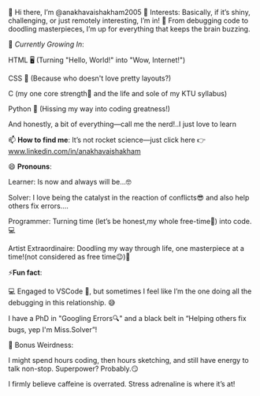 👋 Hi there, I’m @anakhavaishakham2005
👀 Interests: Basically, if it’s shiny, challenging, or just remotely interesting, I’m in! 🤩 From debugging code to doodling masterpieces, I’m up for everything that keeps the brain buzzing.

🌱 *Currently Growing In*:

HTML 🖥️ (Turning "Hello, World!" into "Wow, Internet!")

CSS 🎨 (Because who doesn't love pretty layouts?)

C (my one core strength💪 and the life and sole of my KTU syllabus)

Python 🐍 (Hissing my way into coding greatness!)

And honestly, a bit of everything—call me the nerd!..I just love to learn

📫 **How to find me**:
It’s not rocket science—just click here 👉 www.linkedin.com/in/anakhavaishakham

😄 **Pronouns**:

Learner: Is now and always will be...🤓

Solver: I love being the catalyst in the reaction of conflicts😎 and also help others fix errors....

Programmer: Turning time (let’s be honest,my whole free-time🥺) into code. 💻

Artist Extraordinaire: Doodling my way through life, one masterpiece at a time!(not considered as free time😉)🎨

⚡**Fun fact**:

💻 Engaged to VSCode 💍, but sometimes I feel like I’m the one doing all the debugging in this relationship. 😅

I have a PhD in "Googling Errors🔍" and a black belt in “Helping others fix bugs, yep I'm Miss.Solver”!

🎉 Bonus Weirdness:

I might spend hours coding, then hours sketching, and still have energy to talk non-stop. Superpower? Probably.😏

I firmly believe caffeine is overrated. Stress adrenaline is where it’s at!
